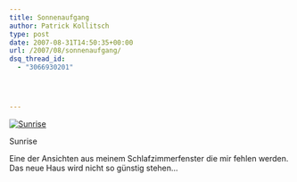 ```yaml
---
title: Sonnenaufgang
author: Patrick Kollitsch
type: post
date: 2007-08-31T14:50:35+00:00
url: /2007/08/sonnenaufgang/
dsq_thread_id:
  - "3066930201"




---
```

<div class="flickr">
  <a href="http://www.flickr.com/photos/schreibblogade/1290560859/" title="Sunrise"><img src="//farm2.static.flickr.com/1372/1290560859_bd0b211913.jpg" alt="Sunrise" /></a></p> 
  
  <p>
    Sunrise
  </p>
</div>

Eine der Ansichten aus meinem Schlafzimmerfenster die mir fehlen werden. Das neue Haus wird nicht so günstig stehen&#8230;